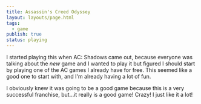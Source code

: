 ```yaml
---
title: Assassin's Creed Odyssey
layout: layouts/page.html
tags:
  - game
publish: true
status: playing
---
```

I started playing this when AC: Shadows came out, because everyone was talking about the *new* game and I wanted to play it but figured I should start by playing one of the AC games I already have for free. This seemed like a good one to start with, and I'm already having a lot of fun. 

I obviously knew it was going to be a good game because this is a very successful franchise, but...it really is a good game! Crazy! I just like it a lot!